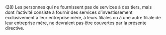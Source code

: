 (28) Les personnes qui ne fournissent pas de services à des tiers, mais dont l’activité consiste à fournir des services d’investissement exclusivement à leur entreprise mère, à leurs filiales ou à une autre filiale de leur entreprise mère, ne devraient pas être couvertes par la présente directive.